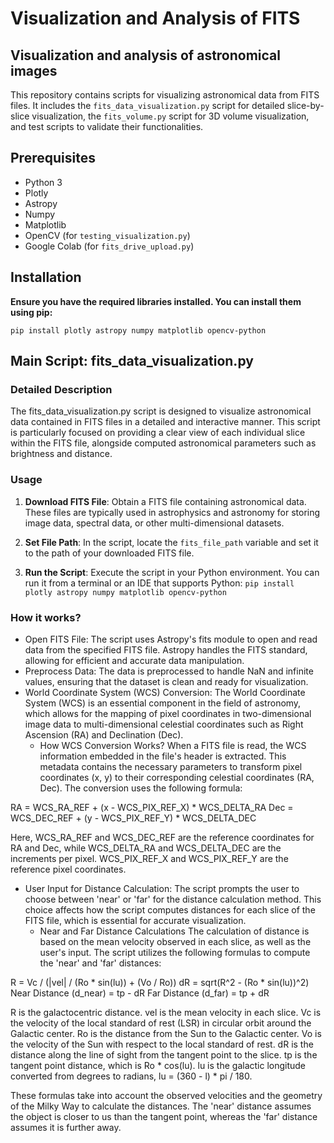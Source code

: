 # Visualization and Analysis of FITS
## Visualization and analysis of astronomical images
This repository contains scripts for visualizing astronomical data from FITS files. It includes the `fits_data_visualization.py` script for detailed slice-by-slice visualization, the `fits_volume.py` script for 3D volume visualization, and test scripts to validate their functionalities.

## Prerequisites
- Python 3
- Plotly
- Astropy
- Numpy
- Matplotlib
- OpenCV (for `testing_visualization.py`)
- Google Colab (for `fits_drive_upload.py`)

## Installation
**Ensure you have the required libraries installed. You can install them using pip:** 

```pip install plotly astropy numpy matplotlib opencv-python```

## Main Script: fits_data_visualization.py
### Detailed Description
The fits_data_visualization.py script is designed to visualize astronomical data contained in FITS files in a detailed and interactive manner. This script is particularly focused on providing a clear view of each individual slice within the FITS file, alongside computed astronomical parameters such as brightness and distance.
### Usage
1. **Download FITS File**: Obtain a FITS file containing astronomical data. These files are typically used in astrophysics and astronomy for storing image data, spectral data, or other multi-dimensional datasets.

2. **Set File Path**: In the script, locate the `fits_file_path` variable and set it to the path of your downloaded FITS file.

3. **Run the Script**: Execute the script in your Python environment. You can run it from a terminal or an IDE that supports Python:
```pip install plotly astropy numpy matplotlib opencv-python```
### How it works?
- Open FITS File: The script uses Astropy's fits module to open and read data from the specified FITS file. Astropy handles the FITS standard, allowing for efficient and accurate data manipulation.
- Preprocess Data: The data is preprocessed to handle NaN and infinite values, ensuring that the dataset is clean and ready for visualization.
- World Coordinate System (WCS) Conversion: The World Coordinate System (WCS) is an essential component in the field of astronomy, which allows for the mapping of pixel coordinates in two-dimensional image data to multi-dimensional celestial coordinates such as Right Ascension (RA) and Declination (Dec).
  * How WCS Conversion Works?
  When a FITS file is read, the WCS information embedded in the file's header is extracted. This metadata contains the necessary parameters to transform pixel  coordinates (x, y) to their corresponding celestial coordinates (RA, Dec). The conversion uses the following formula:

 RA = WCS_RA_REF + (x - WCS_PIX_REF_X) * WCS_DELTA_RA
 Dec = WCS_DEC_REF + (y - WCS_PIX_REF_Y) * WCS_DELTA_DEC

Here, WCS_RA_REF and WCS_DEC_REF are the reference coordinates for RA and Dec, while WCS_DELTA_RA and WCS_DELTA_DEC are the increments per pixel. WCS_PIX_REF_X and WCS_PIX_REF_Y are the reference pixel coordinates.

- User Input for Distance Calculation: The script prompts the user to choose between 'near' or 'far' for the distance calculation method. This choice affects how the script computes distances for each slice of the FITS file, which is essential for accurate visualization.
  * Near and Far Distance Calculations
  The calculation of distance is based on the mean velocity observed in each slice, as well as the user's input. The script utilizes the following formulas to compute the 'near' and 'far' distances:

 R = Vc / (|vel| / (Ro * sin(lu)) + (Vo / Ro))
 dR = sqrt(R^2 - (Ro * sin(lu))^2)
 Near Distance (d_near) = tp - dR
 Far Distance (d_far) = tp + dR
 
 R is the galactocentric distance.
 vel is the mean velocity in each slice.
 Vc is the velocity of the local standard of rest (LSR) in circular orbit around the Galactic center.
 Ro is the distance from the Sun to the Galactic center.
 Vo is the velocity of the Sun with respect to the local standard of rest.
 dR is the distance along the line of sight from the tangent point to the slice.
 tp is the tangent point distance, which is Ro * cos(lu).
 lu is the galactic longitude converted from degrees to radians, lu = (360 - l) * pi / 180.
 
 These formulas take into account the observed velocities and the geometry of the Milky Way to calculate the distances. The 'near' distance assumes the object is closer to us than the tangent point, whereas the 'far' distance assumes it is further away.

